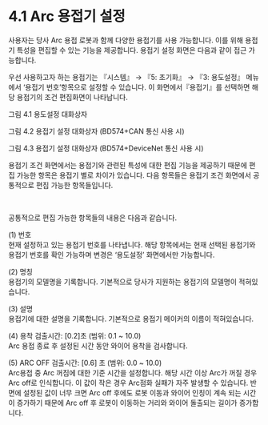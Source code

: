 ﻿# 4.1 Arc 용접기 설정 

사용자는 당사 Arc 용접 로봇과 함께 다양한 용접기를 사용 가능합니다. 이를 위해 용접기 특성을 편집할 수 있는 기능을 제공합니다. 용접기 설정 화면은 다음과 같이 접근 가능합니다.

우선 사용하고자 하는 용접기는 『시스템』 → 『5: 초기화』 → 『3: 용도설정』 메뉴에서 ‘용접기 번호’항목으로 설정할 수 있습니다. 이 화면에서『용접기』를 선택하면 해당 용접기의 조건 편집화면이 나타납니다.

 
그림 4.1 용도설정 대화상자


  

그림 4.2 용접기 설정 대화상자 (BD574+CAN 통신 사용 시)



  
그림 4.3 용접기 설정 대화상자 (BD574+DeviceNet 통신 사용 시)

용접기 조건 화면에서는 용접기와 관련된 특성에 대한 편집 기능을 제공하기 때문에 편집 가능한 항목은 용접기 별로 차이가 있습니다. 다음 항목들은 용접기 조건 화면에서 공통적으로 편집 가능한 항목들입니다.

</br>

공통적으로 편집 가능한 항목들의 내용은 다음과 같습니다.

(1)	번호  
    현재 설정하고 있는 용접기 번호를 나타냅니다. 해당 항목에서는 현재 선택된 용접기와 용접기 번호를 확인 가능하며 변경은 ‘용도설정’ 화면에서만 가능합니다.

(2)	명칭  
    용접기의 모델명을 기록합니다.
    기본적으로 당사가 지원하는 용접기의 모델명이 적혀있습니다.

(3)	설명  
    용접기에 대한 설명을 기록합니다. 기본적으로 용접기 메이커의 이름이 적혀있습니다.

(4)	용착 검출시간: [0.2]초 (범위: 0.1 ~ 10.0)  
    Arc 용접 종료 후 설정된 시간 동안 와이어 용착을 검사합니다.

(5)	ARC OFF 검출시간: [0.6] 초 (범위: 0.0 ~ 10.0)  
    Arc용접 중 Arc 꺼짐에 대한 기준 시간을 설정합니다. 해당 시간 이상 Arc가 꺼질 경우 Arc off로 인식합니다. 이 값이 작은 경우 Arc점화 실패가 자주 발생할 수 있습니다. 반면에 설정된 값이 너무 크면 Arc off 후에도 로봇 이동과 와이어 인칭이 계속 되는 시간이 증가하기 때문에 Arc off 후 로봇이 이동하는 거리와 와이어 돌출되는 길이가 증가합니다.
 
